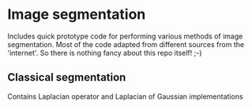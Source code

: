 # Image segmentation
Includes quick prototype code for performing various methods of image segmentation. Most of the code adapted from different sources from the 'internet'. So there is nothing fancy about this repo itself! ;-)

## Classical segmentation
Contains Laplacian operator and Laplacian of Gaussian implementations
